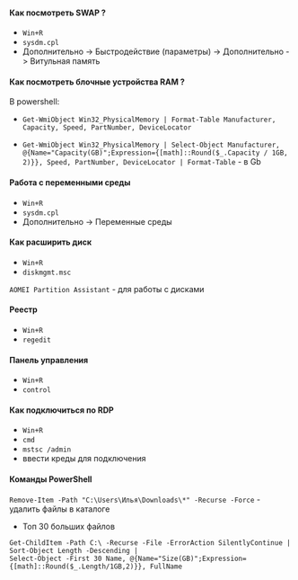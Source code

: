 
#### Как посмотреть SWAP ? 

- `Win+R`
- `sysdm.cpl`
- Дополнительно -> Быстродействие (параметры) -> Дополнительно -> Витульная память 


#### Как посмотреть блочные устройства RAM ? 

В powershell: 

- `Get-WmiObject Win32_PhysicalMemory | Format-Table Manufacturer, Capacity, Speed, PartNumber, DeviceLocator`   

- `Get-WmiObject Win32_PhysicalMemory | Select-Object Manufacturer, @{Name="Capacity(GB)";Expression={[math]::Round($_.Capacity / 1GB, 2)}}, Speed, PartNumber, DeviceLocator | Format-Table` - в Gb

#### Работа с переменными среды

- `Win+R`
- `sysdm.cpl`
- Дополнительно -> Переменные среды     

#### Как расширить диск

- `Win+R`
- `diskmgmt.msc`

`AOMEI Partition Assistant` - для работы с дисками

#### Реестр 

- `Win+R`
- `regedit` 

#### Панель управления

- `Win+R`
- `control`

#### Как подключиться по RDP

- `Win+R`
- `cmd`
- `mstsc /admin`
- ввести креды для подключения


#### Команды PowerShell

`Remove-Item -Path "C:\Users\Илья\Downloads\*" -Recurse -Force` - удалить файлы в каталоге

- Топ 30 больших файлов
```shell
Get-ChildItem -Path C:\ -Recurse -File -ErrorAction SilentlyContinue | 
Sort-Object Length -Descending | 
Select-Object -First 30 Name, @{Name="Size(GB)";Expression={[math]::Round($_.Length/1GB,2)}}, FullName
```